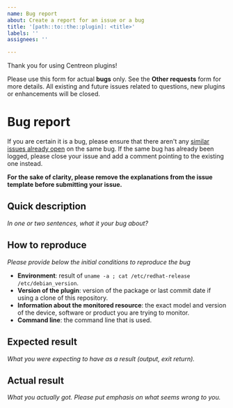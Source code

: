 ```yaml
---
name: Bug report
about: Create a report for an issue or a bug
title: '[path::to::the::plugin]: <title>'
labels: ''
assignees: ''

---
```


Thank you for using Centreon plugins!

Please use this form for actual **bugs** only. See the **Other requests** form for more details.
All existing and future issues related to questions, new plugins or enhancements will be closed.

# Bug report

If you are certain it is a bug, please ensure that there aren't any [similar issues already open](https://github.com/centreon/centreon-plugins/issues) on the same bug. 
If the same bug has already been logged, please close your issue and add a comment pointing to the existing one instead.

**For the sake of clarity, please remove the explanations from the issue template before submitting your issue.**

## Quick description

*In one or two sentences, what it your bug about?*

## How to reproduce

*Please provide below the initial conditions to reproduce the bug*

- **Environment**: result of `uname -a ; cat /etc/redhat-release /etc/debian_version`.
- **Version of the plugin**: version of the package or last commit date if using a clone of this repository.
- **Information about the monitored resource**: the exact model and version of the device, software or product you are trying to monitor.
- **Command line**: the command line that is used.

## Expected result

*What you were expecting to have as a result (output, exit return).*

## Actual result

*What you actually got. Please put emphasis on what seems wrong to you.*
